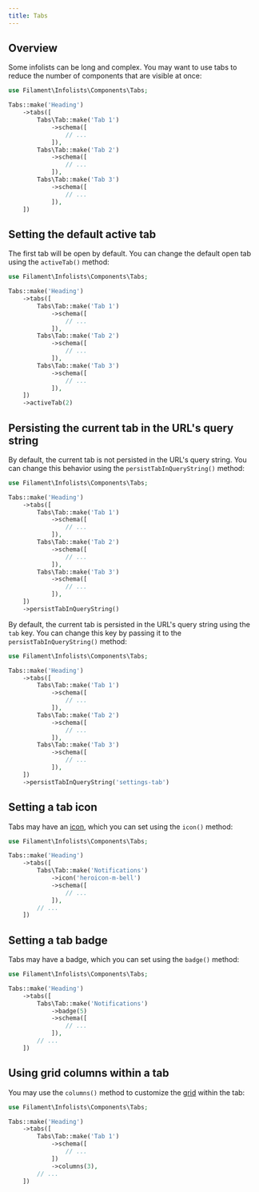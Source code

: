 ```yaml
---
title: Tabs
---
```


## Overview

Some infolists can be long and complex. You may want to use tabs to reduce the number of components that are visible at once:

```php
use Filament\Infolists\Components\Tabs;

Tabs::make('Heading')
    ->tabs([
        Tabs\Tab::make('Tab 1')
            ->schema([
                // ...
            ]),
        Tabs\Tab::make('Tab 2')
            ->schema([
                // ...
            ]),
        Tabs\Tab::make('Tab 3')
            ->schema([
                // ...
            ]),
    ])
```

## Setting the default active tab

The first tab will be open by default. You can change the default open tab using the `activeTab()` method:

```php
use Filament\Infolists\Components\Tabs;

Tabs::make('Heading')
    ->tabs([
        Tabs\Tab::make('Tab 1')
            ->schema([
                // ...
            ]),
        Tabs\Tab::make('Tab 2')
            ->schema([
                // ...
            ]),
        Tabs\Tab::make('Tab 3')
            ->schema([
                // ...
            ]),
    ])
    ->activeTab(2)
```

## Persisting the current tab in the URL's query string

By default, the current tab is not persisted in the URL's query string. You can change this behavior using the `persistTabInQueryString()` method:

```php
use Filament\Infolists\Components\Tabs;

Tabs::make('Heading')
    ->tabs([
        Tabs\Tab::make('Tab 1')
            ->schema([
                // ...
            ]),
        Tabs\Tab::make('Tab 2')
            ->schema([
                // ...
            ]),
        Tabs\Tab::make('Tab 3')
            ->schema([
                // ...
            ]),
    ])
    ->persistTabInQueryString()
```

By default, the current tab is persisted in the URL's query string using the `tab` key. You can change this key by passing it to the `persistTabInQueryString()` method:

```php
use Filament\Infolists\Components\Tabs;

Tabs::make('Heading')
    ->tabs([
        Tabs\Tab::make('Tab 1')
            ->schema([
                // ...
            ]),
        Tabs\Tab::make('Tab 2')
            ->schema([
                // ...
            ]),
        Tabs\Tab::make('Tab 3')
            ->schema([
                // ...
            ]),
    ])
    ->persistTabInQueryString('settings-tab')
```

## Setting a tab icon

Tabs may have an [icon](https://blade-ui-kit.com/blade-icons?set=1#search), which you can set using the `icon()` method:

```php
use Filament\Infolists\Components\Tabs;

Tabs::make('Heading')
    ->tabs([
        Tabs\Tab::make('Notifications')
            ->icon('heroicon-m-bell')
            ->schema([
                // ...
            ]),
        // ...
    ])
```

## Setting a tab badge

Tabs may have a badge, which you can set using the `badge()` method:

```php
use Filament\Infolists\Components\Tabs;

Tabs::make('Heading')
    ->tabs([
        Tabs\Tab::make('Notifications')
            ->badge(5)
            ->schema([
                // ...
            ]),
        // ...
    ])
```

## Using grid columns within a tab

You may use the `columns()` method to customize the [grid](grid) within the tab:

```php
use Filament\Infolists\Components\Tabs;

Tabs::make('Heading')
    ->tabs([
        Tabs\Tab::make('Tab 1')
            ->schema([
                // ...
            ])
            ->columns(3),
        // ...
    ])
```
